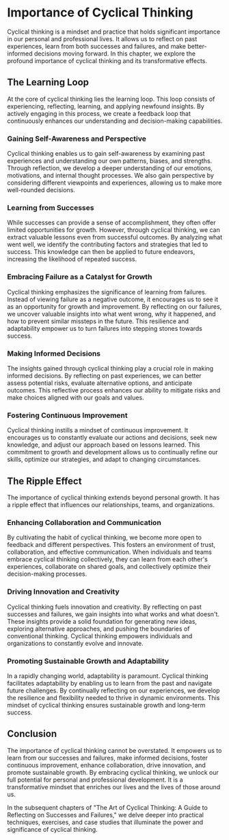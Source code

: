 Importance of Cyclical Thinking
==========================================

Cyclical thinking is a mindset and practice that holds significant importance in our personal and professional lives. It allows us to reflect on past experiences, learn from both successes and failures, and make better-informed decisions moving forward. In this chapter, we explore the profound importance of cyclical thinking and its transformative effects.

The Learning Loop
-----------------

At the core of cyclical thinking lies the learning loop. This loop consists of experiencing, reflecting, learning, and applying newfound insights. By actively engaging in this process, we create a feedback loop that continuously enhances our understanding and decision-making capabilities.

### Gaining Self-Awareness and Perspective

Cyclical thinking enables us to gain self-awareness by examining past experiences and understanding our own patterns, biases, and strengths. Through reflection, we develop a deeper understanding of our emotions, motivations, and internal thought processes. We also gain perspective by considering different viewpoints and experiences, allowing us to make more well-rounded decisions.

### Learning from Successes

While successes can provide a sense of accomplishment, they often offer limited opportunities for growth. However, through cyclical thinking, we can extract valuable lessons even from successful outcomes. By analyzing what went well, we identify the contributing factors and strategies that led to success. This knowledge can then be applied to future endeavors, increasing the likelihood of repeated success.

### Embracing Failure as a Catalyst for Growth

Cyclical thinking emphasizes the significance of learning from failures. Instead of viewing failure as a negative outcome, it encourages us to see it as an opportunity for growth and improvement. By reflecting on our failures, we uncover valuable insights into what went wrong, why it happened, and how to prevent similar missteps in the future. This resilience and adaptability empower us to turn failures into stepping stones towards success.

### Making Informed Decisions

The insights gained through cyclical thinking play a crucial role in making informed decisions. By reflecting on past experiences, we can better assess potential risks, evaluate alternative options, and anticipate outcomes. This reflective process enhances our ability to mitigate risks and make choices aligned with our goals and values.

### Fostering Continuous Improvement

Cyclical thinking instills a mindset of continuous improvement. It encourages us to constantly evaluate our actions and decisions, seek new knowledge, and adjust our approach based on lessons learned. This commitment to growth and development allows us to continually refine our skills, optimize our strategies, and adapt to changing circumstances.

The Ripple Effect
-----------------

The importance of cyclical thinking extends beyond personal growth. It has a ripple effect that influences our relationships, teams, and organizations.

### Enhancing Collaboration and Communication

By cultivating the habit of cyclical thinking, we become more open to feedback and different perspectives. This fosters an environment of trust, collaboration, and effective communication. When individuals and teams embrace cyclical thinking collectively, they can learn from each other's experiences, collaborate on shared goals, and collectively optimize their decision-making processes.

### Driving Innovation and Creativity

Cyclical thinking fuels innovation and creativity. By reflecting on past successes and failures, we gain insights into what works and what doesn't. These insights provide a solid foundation for generating new ideas, exploring alternative approaches, and pushing the boundaries of conventional thinking. Cyclical thinking empowers individuals and organizations to constantly evolve and innovate.

### Promoting Sustainable Growth and Adaptability

In a rapidly changing world, adaptability is paramount. Cyclical thinking facilitates adaptability by enabling us to learn from the past and navigate future challenges. By continually reflecting on our experiences, we develop the resilience and flexibility needed to thrive in dynamic environments. This mindset of cyclical thinking ensures sustainable growth and long-term success.

Conclusion
----------

The importance of cyclical thinking cannot be overstated. It empowers us to learn from our successes and failures, make informed decisions, foster continuous improvement, enhance collaboration, drive innovation, and promote sustainable growth. By embracing cyclical thinking, we unlock our full potential for personal and professional development. It is a transformative mindset that enriches our lives and the lives of those around us.

In the subsequent chapters of "The Art of Cyclical Thinking: A Guide to Reflecting on Successes and Failures," we delve deeper into practical techniques, exercises, and case studies that illuminate the power and significance of cyclical thinking.
